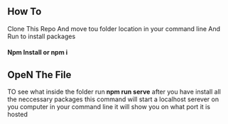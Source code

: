 <h2>How To</h2>
<p>Clone This Repo And move tou folder location in your command line And Run to install packages</p>

<h4>Npm Install or npm i </h4>

<h2>OpeN The File</h3>

<p>TO see what inside the folder run<b> npm run serve</b> after you have install all the neccessary packages this command will start a localhost serever on you computer in your command line it will show you on what port it is hosted</p>
